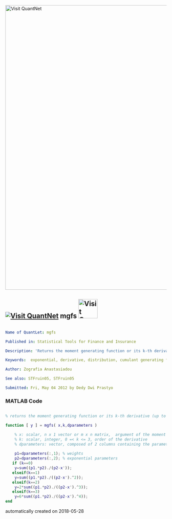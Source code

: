 [<img src="https://github.com/QuantLet/Styleguide-and-FAQ/blob/master/pictures/banner.png" width="888" alt="Visit QuantNet">](http://quantlet.de/)

## [<img src="https://github.com/QuantLet/Styleguide-and-FAQ/blob/master/pictures/qloqo.png" alt="Visit QuantNet">](http://quantlet.de/) **mgfs** [<img src="https://github.com/QuantLet/Styleguide-and-FAQ/blob/master/pictures/QN2.png" width="60" alt="Visit QuantNet 2.0">](http://quantlet.de/)

```yaml

Name of QuantLet: mgfs

Published in: Statistical Tools for Finance and Insurance

Description: 'Returns the moment generating function or its k-th derivative (up to third) for mixture of two exponential distributions claimsSTFruin05.m.'

Keywords:  exponential, derivative, distribution, cumulant generating function, cumulant

Author: Zografia Anastasiadou

See also: STFruin05, STFruin05

Submitted: Fri, May 04 2012 by Dedy Dwi Prastyo
```

### MATLAB Code
```matlab

% returns the moment generating function or its k-th derivative (up to third) for mixture of 2 exponentials distribution claims

function [ y ] = mgfs( x,k,dparameters )

	% x: scalar, n x 1 vector or m x n matrix,  argument of the moment generating function
	% k: scalar, integer, 0 =< k <= 3, order of the derivative
	% dparameters: vector, composed of 2 columns containing the parameters of the loss distribution, weights (first column) and exponential parameters (second column)
	
    p1=dparameters(:,1); % weights
    p2=dparameters(:,2); % exponential parameters
   if (k==0)
    y=sum((p1.*p2)./(p2-x'));
   elseif(k==1)
    y=sum((p1.*p2)./((p2-x').^2));
   elseif(k==2)
	y=2*sum((p1.*p2)./((p2-x').^3));
   elseif(k==3)
	y=6*sum((p1.*p2)./((p2-x').^4));
end


```

automatically created on 2018-05-28